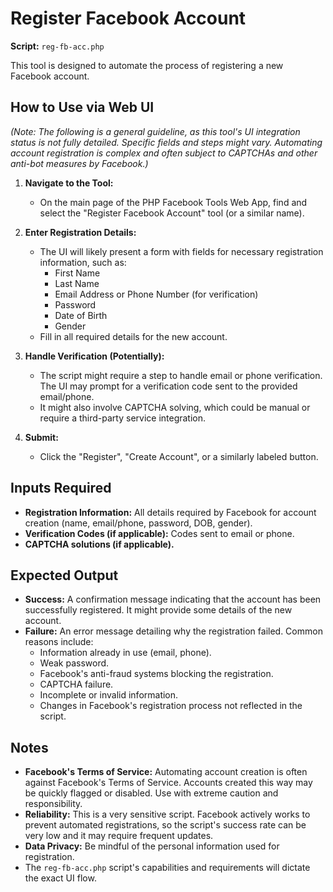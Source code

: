 # Register Facebook Account

**Script:** `reg-fb-acc.php`

This tool is designed to automate the process of registering a new Facebook account.

## How to Use via Web UI

_(Note: The following is a general guideline, as this tool's UI integration status is not fully detailed. Specific fields and steps might vary. Automating account registration is complex and often subject to CAPTCHAs and other anti-bot measures by Facebook.)_

1.  **Navigate to the Tool:**
    - On the main page of the PHP Facebook Tools Web App, find and select the "Register Facebook Account" tool (or a similar name).

2.  **Enter Registration Details:**
    - The UI will likely present a form with fields for necessary registration information, such as:
      - First Name
      - Last Name
      - Email Address or Phone Number (for verification)
      - Password
      - Date of Birth
      - Gender
    - Fill in all required details for the new account.

3.  **Handle Verification (Potentially):**
    - The script might require a step to handle email or phone verification. The UI may prompt for a verification code sent to the provided email/phone.
    - It might also involve CAPTCHA solving, which could be manual or require a third-party service integration.

4.  **Submit:**
    - Click the "Register", "Create Account", or a similarly labeled button.

## Inputs Required

- **Registration Information:** All details required by Facebook for account creation (name, email/phone, password, DOB, gender).
- **Verification Codes (if applicable):** Codes sent to email or phone.
- **CAPTCHA solutions (if applicable).**

## Expected Output

- **Success:** A confirmation message indicating that the account has been successfully registered. It might provide some details of the new account.
- **Failure:** An error message detailing why the registration failed. Common reasons include:
  - Information already in use (email, phone).
  - Weak password.
  - Facebook's anti-fraud systems blocking the registration.
  - CAPTCHA failure.
  - Incomplete or invalid information.
  - Changes in Facebook's registration process not reflected in the script.

## Notes

- **Facebook's Terms of Service:** Automating account creation is often against Facebook's Terms of Service. Accounts created this way may be quickly flagged or disabled. Use with extreme caution and responsibility.
- **Reliability:** This is a very sensitive script. Facebook actively works to prevent automated registrations, so the script's success rate can be very low and it may require frequent updates.
- **Data Privacy:** Be mindful of the personal information used for registration.
- The `reg-fb-acc.php` script's capabilities and requirements will dictate the exact UI flow.
